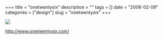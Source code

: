 +++
title = "onetwentysix"
description = ""
tags = []
date = "2008-02-09"
categories = ["design"]
slug = "onetwentysix"
+++


 

  <div id="screens-thumbs" class="clearfix">
    <div class="txt-center" id="design-submission"><a href="http://www.onetwentysix.com/"><img id='bluga-thumbnail-978' class='bluga-thumbnail large' src='/media/bluga/
wt47f27ef606c69_0.jpg'/></a></div>  
  </div>   
<p><a href="http://www.onetwentysix.com/">http://www.onetwentysix.com/</a></p>




